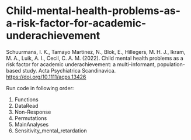 # Child-mental-health-problems-as-a-risk-factor-for-academic-underachievement
Schuurmans, I. K., Tamayo Martinez, N., Blok, E., Hillegers, M. H. J., Ikram, M. A., Luik, A. I., Cecil, C. A. M. (2022). Child mental health problems as a risk factor for academic underachievement: a multi-informant, population-based study. Acta Psychiatrica Scandinavica. https://doi.org/10.1111/acps.13426

Run code in following order:
1. Functions
2. DataRead
3. Non-Response
4. Permutations
5. MainAnalyses
6. Sensitivity_mental_retardation
